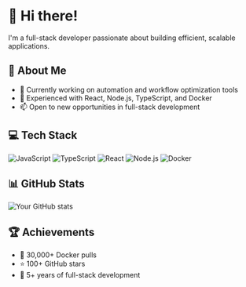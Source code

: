 # 👋 Hi there!

I'm a full-stack developer passionate about building efficient, scalable applications.

## 🚀 About Me
- 🔭 Currently working on automation and workflow optimization tools
- 🌱 Experienced with React, Node.js, TypeScript, and Docker
- 📫 Open to new opportunities in full-stack development

## 💻 Tech Stack
![JavaScript](https://img.shields.io/badge/-JavaScript-F7DF1E?style=flat&logo=javascript&logoColor=black)
![TypeScript](https://img.shields.io/badge/-TypeScript-3178C6?style=flat&logo=typescript&logoColor=white)
![React](https://img.shields.io/badge/-React-61DAFB?style=flat&logo=react&logoColor=black)
![Node.js](https://img.shields.io/badge/-Node.js-339933?style=flat&logo=node.js&logoColor=white)
![Docker](https://img.shields.io/badge/-Docker-2496ED?style=flat&logo=docker&logoColor=white)

## 📊 GitHub Stats
![Your GitHub stats](https://github-readme-stats.vercel.app/api?username=jamcalli&show_icons=true&theme=dark)

## 🏆 Achievements
- 🐳 30,000+ Docker pulls
- ⭐ 100+ GitHub stars
- 🚀 5+ years of full-stack development
